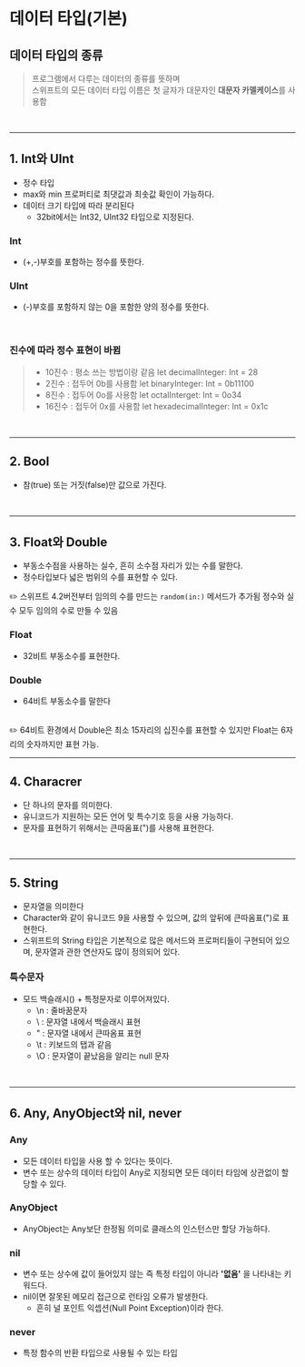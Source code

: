 # 데이터 타입(기본)

## 데이터 타입의 종류
> 프로그램에서 다루는 데이터의 종류를 뜻하며 <br/>
> 스위프트의 모든 데이터 타입 이름은 첫 글자가 대문자인 **대문자 카멜케이스**를 사용함

<br/>

------------

## 1. Int와 UInt
- 정수 타입
- max와 min 프로퍼티로 최댓값과 최솟값 확인이 가능하다.
- 데이터 크기 타입에 따라 분리된다
  - 32bit에서는 Int32, UInt32 타입으로 지정된다.

### Int
- (+,-)부호를 포함하는 정수를 뜻한다.

### UInt
- (-)부호를 포함하지 않는 0을 포함한 양의 정수를 뜻한다.

<br/>

### 진수에 따라 정수 표현이 바뀜
> - 10진수 : 평소 쓰는 방법이랑 같음 
> let decimalInteger: Int = 28 <br/>
> - 2진수 : 접두어 0b를 사용함 
>  let binaryInteger: Int = 0b11100 <br/>
> - 8진수 : 접두어 0o를 사용함
> let octalInterget: Int = 0o34 <br/>
> - 16진수 : 접두어 0x를 사용함
> let hexadecimalInteger: Int = 0x1c 

<br/>

-------------
## 2. Bool
- 참(true) 또는 거짓(false)만 값으로 가진다.

<br/>

-------------

## 3. Float와 Double
- 부동소수점을 사용하는 실수, 흔히 소수점 자리가 있는 수를 말한다.
- 정수타입보다 넓은 범위의 수를 표현할 수 있다.
  
 ✏️ 스위프트 4.2버전부터 임의의 수를 만드는 `random(in:)` 메서드가 추가됨
  정수와 실수 모두 임의의 수로 만들 수 있음
  
### Float
- 32비트 부동소수를 표현한다.
  
### Double
- 64비트 부동소수를 말한다
<br/>
✏️ 64비트 환경에서 Double은 최소 15자리의 십진수를 표현할 수 있지만
Float는 6자리의 숫자까지만 표현 가능.

<br/>

---------------

## 4. Characrer
- 단 하나의 문자를 의미한다.
- 유니코드가 지원하는 모든 언어 및 특수기호 등을 사용 가능하다.
- 문자를 표현하기 위해서는 큰따옴표(")를 사용해 표현한다.
  
<br/>

-------------

## 5. String
- 문자열을 의미한다
- Character와 같이 유니코드 9을 사용할 수 있으며, 값의 앞뒤에 큰따옴표(")로 표현한다.
- 스위프트의 String 타입은 기본적으로 많은 메서드와 프로퍼티들이 구현되어 있으며, 문자열과 관한 연산자도 많이 정의되어 있다.

### 특수문자
- 모드 백슬래시(\) + 특정문자로 이루어져있다.
  - \n : 줄바꿈문자
  - \\ : 문자열 내에서 백슬래시 표현
  - \" : 문자열 내에서 큰따옴표 표현
  - \t : 키보드의 탭과 같음
  - \O : 문자열이 끝났음을 알리는 null 문자
 
<br/>

-------------

## 6. Any, AnyObject와 nil, never

### Any
- 모든 데이터 타입을 사용 할 수 있다는 뜻이다.
- 변수 또는 상수의 데이터 타입이 Any로 지정되면 모든 데이터 타임에 상관없이 할당할 수 있다.

### AnyObject
- AnyObject는 Any보단 한정됨 의미로 클래스의 인스턴스만 할당 가능하다.

### nil
- 변수 또는 상수에 값이 들어있지 않는 즉 특정 타입이 아니라 **'없음'** 을 나타내는 키워드다.
- nil이면 잘못된 메모리 접근으로 런타임 오류가 발생한다.
  - 흔히 널 포인트 익셉션(Null Point Exception)이라 한다.

### never
- 특정 함수의 반환 타입으로 사용될 수 있는 타입


